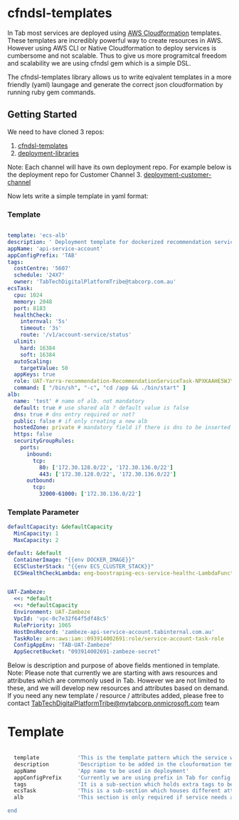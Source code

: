 cfndsl-templates
======

In Tab most services are deployed using [AWS Cloudformation](http://docs.amazonwebservices.com/AWSCloudFormation/latest/UserGuide/GettingStarted.html) templates. These templates are incredibly powerful way to create resources in AWS. 
However using AWS CLI or Native Cloudformation to deploy services is cumbersome and not scalable.
Thus to give us more programitcal freedom and scalability we are using cfndsl gem which is a simple DSL. 

The cfndsl-templates library allows us to write eqivalent templates in a more friendly (yaml) laungage and generate the correct json cloudformation by running ruby gem commands.


## Getting Started

We need to have cloned 3 repos:
1. [cfndsl-templates](https://github.tabcorp.com.au/TabDigital/cfndsl-templates/tree/beta)
2. [deployment-libraries](https://github.tabcorp.com.au/TabDigital/deployment-libraries/tree/v3)

Note: Each channel will have its own deployment repo. For example below is the deployment repo for Customer Channel
3. [deployment-customer-channel](https://github.tabcorp.com.au/tabdigital/deployment-customer-channel)

Now lets write a simple template in yaml format:

### Template 


```yaml

template: 'ecs-alb'
description: ' Deployment template for dockerized recommendation service'
appName: 'api-service-account'
appConfigPrefix: 'TAB'
tags:
  costCentre: '5607'
  schedule: '24X7'
  owner: 'TabTechDigitalPlatformTribe@tabcorp.com.au'
ecsTask:
  cpu: 1024
  memory: 2048
  port: 8183
  healthCheck:
    internval: '5s'
    timeout: '3s'
    route: '/v1/account-service/status'
  ulimit:
    hard: 16384
    soft: 16384
  autoScaling:
    targetValue: 50
  appKeys: true
  role: UAT-Yarra-recommendation-RecommendationServiceTask-NPXKAAHE5WJY
  command: [ "/bin/sh", "-c", "cd /app && ./bin/start" ]
alb:
  name: 'test' # name of alb. not mandatory
  default: true # use shared alb ? default value is false
  dns: true # dns entry required or not?
  public: false # if only creating a new alb
  hostedZone: private # mandatory field if there is dns to be inserted in r53
  https: false 
  securityGroupRules:
    ports:
      inbound:
        tcp:
          80: ['172.30.128.0/22', '172.30.136.0/22']
          443: ['172.30.128.0/22', '172.30.136.0/22']
      outbound:
        tcp:
          32000-61000: ['172.30.136.0/22']
```

### Template Parameter
```yaml
defaultCapacity: &defaultCapacity
  MinCapacity: 1
  MaxCapacity: 2

default: &default
  ContainerImage: "{{env DOCKER_IMAGE}}"
  ECSClusterStack: "{{env ECS_CLUSTER_STACK}}"
  ECSHealthCheckLambda: eng-boostraping-ecs-service-healthc-LambdaFunction-1Q19NCU548QD5


UAT-Zambeze:
  <<: *default
  <<: *defaultCapacity
  Environment: UAT-Zambeze
  VpcId: 'vpc-0c7e32f64f5df48c5'
  RulePriority: 1065
  HostDnsRecord: 'zambeze-api-service-account.tabinternal.com.au'
  TaskRole: arn:aws:iam::093914002691:role/service-account-task-role
  ConfigAppEnv: 'TAB-UAT-Zambeze'
  AppSecretBucket: "093914002691-zambeze-secret"
```


Below is description and purpose of above fields mentioned in template.
Note: Please note that currently we are starting with aws resources and attributes which are commonly used in Tab. However we are not limited to these, and we will develop new resources and attributes based on demand.
If you need any new template / resource / attributes added, please free to contact TabTechDigitalPlatformTribe@mytabcorp.onmicrosoft.com team

# Template

```ruby
          
  template            'This is the template pattern which the service will use to deploy itself. Eg. /ecs/, /ecs-alb/, /ec2/,'
  description         'Description to be added in the clouformation template'
  appName             'App name to be used in deployment'
  appConfigPrefix     'Currently we are using prefix in Tab for config for different environment'
  tags                'It is a sub-section which holds extra tags to be inserted in each resource'
  ecsTask             'This is a sub-section which houses different attributes of ecs-Task Defintion in AWS ECS deployment'
  alb                 'This section is only required if service needs a load balancer
  
end
```

